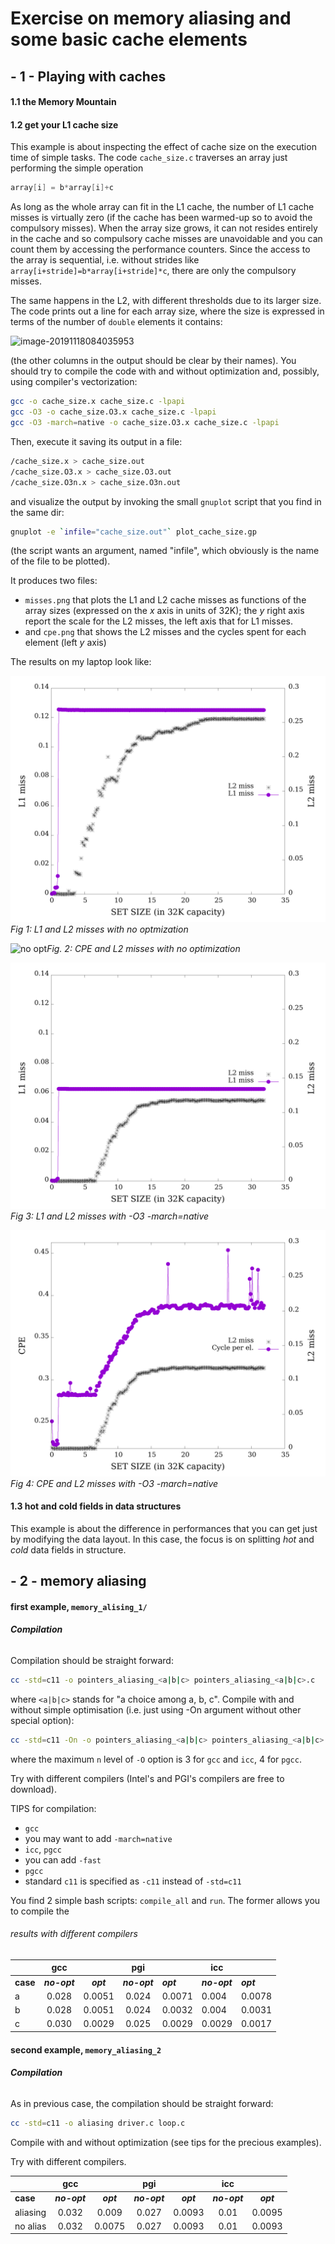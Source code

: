# Exercise on memory aliasing and some basic cache elements



## - 1 - Playing with caches
#### 1.1 the Memory Mountain

#### 1.2 get your L1 cache size

This example is about inspecting the effect of cache size on the execution time of simple tasks.
The code `cache_size.c` traverses an array just performing the simple operation

```c
array[i] = b*array[i]+c
```

As long as the whole array can fit in the L1 cache, the number of L1 cache misses is virtually zero (if the cache has been warmed-up so to avoid the compulsory misses). 
When the array size grows, it can not resides entirely in the cache and so compulsory cache misses are unavoidable and you can count them by accessing the performance counters.
Since the access to the array is sequential, i.e. without strides like `array[i+stride]=b*array[i+stride]*c`, there are only the compulsory misses.

The same happens in the L2, with different thresholds due to its larger size.
The code prints out a line for each array size, where the size is expressed in terms of the number of `double` elements it contains:

![image-20191118084035953](/home/luca/.config/Typora/typora-user-images/image-20191118084035953.png)

(the other columns in the output should be clear by their names).
You should try to compile the code with and without optimization and, possibly, using compiler's vectorization:

```bash
gcc -o cache_size.x cache_size.c -lpapi
gcc -O3 -o cache_size.O3.x cache_size.c -lpapi
gcc -O3 -march=native -o cache_size.O3.x cache_size.c -lpapi
```


Then, execute it saving its output in a file:

```bash
/cache_size.x > cache_size.out
/cache_size.O3.x > cache_size.O3.out
/cache_size.O3n.x > cache_size.O3n.out
```

and visualize the output by invoking the small `gnuplot` script that you find in the same dir:

```bash
gnuplot -e `infile="cache_size.out"` plot_cache_size.gp
```

(the script wants an argument, named "infile", which obviously is the name of the file to be plotted).

It produces two files:

- `misses.png` that plots the L1 and L2 cache misses as functions of the array sizes (expressed on the $x$ axis in units of $32$K); the $y$ right axis report the scale for the L2 misses, the left axis that for L1 misses.
-  and `cpe.png` that shows the L2 misses and the cycles spent for each element (left $y$ axis)

The results on my laptop look like:

![no-opt](./cache_size/cache_size.miss.png)*Fig 1: L1 and L2 misses with no optmization*

![no opt](/home/luca/work/TEACHING/CODES/Memory/cache/cache_size.cpe.png)*Fig. 2: CPE and L2 misses with no optimization*

![no-opt](./cache_size/cache_size.O3n.miss.png)*Fig 3: L1 and L2 misses with -O3 -march=native*



![no-opt](./cache_size/cache_size.O3n.cpe.png)*Fig 4: CPE and L2 misses with -O3 -march=native*

#### 1.3 hot and cold fields in data structures

This example is about the difference in performances that you can get just by modifying the data layout.
In this case, the focus is on splitting _hot_ and _cold_ data fields in structure.

## - 2 - memory aliasing

#### first example, `memory_alising_1/`

###### **_Compilation_**

Compilation should be straight forward:

```bash
cc -std=c11 -o pointers_aliasing_<a|b|c> pointers_aliasing_<a|b|c>.c
```

where `<a|b|c>` stands for "a choice among a, b, c".
Compile with and without simple optimisation (i.e. just using -On argument without other special option):

```bash
cc -std=c11 -On -o pointers_aliasing_<a|b|c> pointers_aliasing_<a|b|c>.c
```

where the maximum `n`  level of `-O` option is 3 for `gcc` and `icc`, 4 for `pgcc`.

Try with different compilers (Intel's and PGI's compilers are free to download).

TIPS for compilation:

-  `gcc`
  - you may want to add `-march=native`
-  `icc`, `pgcc`
  - you can add `-fast`
-  `pgcc`
  - standard `c11` is specified as `-c11` instead of `-std=c11`



You find 2 simple bash scripts: `compile_all` and `run`. The former allows you to compile the 

###### results with different compilers
|  | gcc |  | pgi |  | icc |  |
| :- | :-----: | :------: | :------: | -------- | -------- | -------- |
| **case** | ***no-opt*** | ***opt*** | ***no-opt*** | ***opt*** | ***no-opt*** | ***opt*** |
| a    | 0.028 | 0.0051 | 0.024 | 0.0071 | 0.004 | 0.0078 |
| b    | 0.028 | 0.0051 | 0.024 | 0.0032 | 0.004 | 0.0031 |
| c    | 0.030 | 0.0029 | 0.025 | 0.0029 | 0.0029 | 0.0017 |


#### second example, `memory_aliasing_2`
###### **_Compilation_**

As in previous case, the compilation should be straight forward:

```bash
cc -std=c11 -o aliasing driver.c loop.c
```

Compile with and without optimization (see tips for the precious examples).

Try with different compilers.

|  | gcc |  | pgi |  | icc |  |
| :- | :-----: | :------: | :------: | :------: | :------: | :------: |
| **case** | ***no-opt*** | ***opt*** | ***no-opt*** | ***opt*** | ***no-opt*** | ***opt*** |
| aliasing | 0.032 | 0.009 | 0.027 | 0.0093 | 0.01 | 0.0095 |
| no alias | 0.032 | 0.0075 | 0.027 | 0.0093 | 0.01 | 0.0093 |